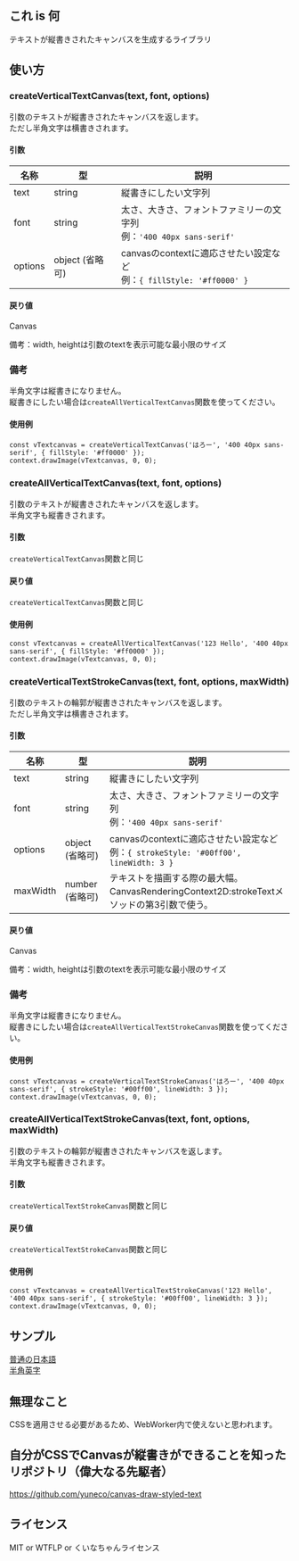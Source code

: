## これ is 何

テキストが縦書きされたキャンバスを生成するライブラリ

## 使い方

### createVerticalTextCanvas(text, font, options)

引数のテキストが縦書きされたキャンバスを返します。  
ただし半角文字は横書きされます。

#### 引数

|名称|型|説明|
|-|-|-|
|text|string|縦書きにしたい文字列|
|font|string|太さ、大きさ、フォントファミリーの文字列<br>例：`'400 40px sans-serif'`|
|options|object (省略可)|canvasのcontextに適応させたい設定など<br>例：`{ fillStyle: '#ff0000' }`|

#### 戻り値

Canvas

備考：width, heightは引数のtextを表示可能な最小限のサイズ

### 備考

半角文字は縦書きになりません。  
縦書きにしたい場合は`createAllVerticalTextCanvas`関数を使ってください。

#### 使用例

```js:例
const vTextcanvas = createVerticalTextCanvas('はろー', '400 40px sans-serif', { fillStyle: '#ff0000' });
context.drawImage(vTextcanvas, 0, 0);
```

### createAllVerticalTextCanvas(text, font, options)

引数のテキストが縦書きされたキャンバスを返します。  
半角文字も縦書きされます。

#### 引数

`createVerticalTextCanvas`関数と同じ

#### 戻り値

`createVerticalTextCanvas`関数と同じ

#### 使用例

```js:例
const vTextcanvas = createAllVerticalTextCanvas('123 Hello', '400 40px sans-serif', { fillStyle: '#ff0000' });
context.drawImage(vTextcanvas, 0, 0);
```

### createVerticalTextStrokeCanvas(text, font, options, maxWidth)

引数のテキストの輪郭が縦書きされたキャンバスを返します。  
ただし半角文字は横書きされます。

#### 引数

|名称|型|説明|
|-|-|-|
|text|string|縦書きにしたい文字列|
|font|string|太さ、大きさ、フォントファミリーの文字列<br>例：`'400 40px sans-serif'`|
|options|object (省略可)|canvasのcontextに適応させたい設定など<br>例：`{ strokeStyle: '#00ff00', lineWidth: 3 }`|
|maxWidth|number (省略可)|テキストを描画する際の最大幅。<br>CanvasRenderingContext2D:strokeTextメソッドの第3引数で使う。|

#### 戻り値

Canvas

備考：width, heightは引数のtextを表示可能な最小限のサイズ

### 備考

半角文字は縦書きになりません。  
縦書きにしたい場合は`createAllVerticalTextStrokeCanvas`関数を使ってください。

#### 使用例

```js:例
const vTextcanvas = createVerticalTextStrokeCanvas('はろー', '400 40px sans-serif', { strokeStyle: '#00ff00', lineWidth: 3 });
context.drawImage(vTextcanvas, 0, 0);
```

### createAllVerticalTextStrokeCanvas(text, font, options, maxWidth)

引数のテキストの輪郭が縦書きされたキャンバスを返します。  
半角文字も縦書きされます。

#### 引数

`createVerticalTextStrokeCanvas`関数と同じ

#### 戻り値

`createVerticalTextStrokeCanvas`関数と同じ

#### 使用例

```js:例
const vTextcanvas = createAllVerticalTextStrokeCanvas('123 Hello', '400 40px sans-serif', { strokeStyle: '#00ff00', lineWidth: 3 });
context.drawImage(vTextcanvas, 0, 0);
```

## サンプル

[普通の日本語](https://mogamoga1024.github.io/VerticalTextCanvas/sample/sample1.html)  
[半角英字](https://mogamoga1024.github.io/VerticalTextCanvas/sample/sample2.html)

## 無理なこと

CSSを適用させる必要があるため、WebWorker内で使えないと思われます。

## 自分がCSSでCanvasが縦書きができることを知ったリポジトリ（偉大なる先駆者）

https://github.com/yuneco/canvas-draw-styled-text

## ライセンス

MIT or WTFLP or くいなちゃんライセンス
